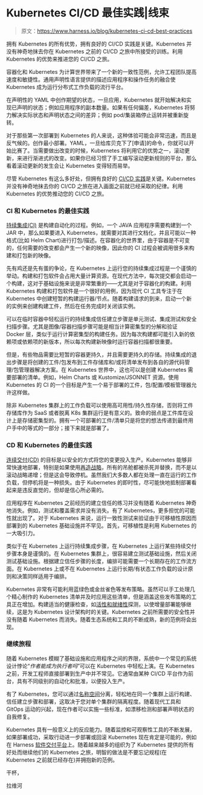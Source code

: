 # Kubernetes CI/CD 最佳实践|线束

> 原文：<https://www.harness.io/blog/kubernetes-ci-cd-best-practices>

拥有 Kubernetes 的所有优势，拥有良好的 CI/CD 实践是关键。Kubernetes 并没有神奇地抹去你在 Kubernetes 之前的 CI/CD 之旅中所接受的训练。利用 Kubernetes 的优势来推进您的 CI/CD 之旅。

容器化和 Kubernetes 为计算世界带来了一个新的一致性范例，允许工程团队提高速度和敏捷性。通用声明性语言提供的描述应用程序和操作任务的融合使 Kubernetes 成为运行分布式工作负载的流行平台。

在声明性的 YAML 中创作期望的状态，一旦应用，Kubernetes 就开始解决和实现已声明的状态；例如应用程序的副本数量。如果有任何偏差，Kubernetes 将努力解决实际状态和声明状态之间的差异；例如 pod/集装箱停止运转并被重新旋转。

对于那些第一次部署到 Kubernetes 的人来说，这种体验可能会非常迅速，而且是反气候的。创作最小部署。YAML，一旦给库贝克下了[申请]的命令，你就可以开始比赛了。当需要做出改变的时候，Kubernetes 将利用它的优势之一，滚动更新，来进行渐进式的改变。如果你已经习惯了手工编写滚动更新规则的平台，那么看着滚动更新的发生会让 Kubernetes 变得轻而易举。

尽管 Kubernetes 有这么多好处，但拥有良好的 [CI/CD 实践](https://harness.io/blog/continuous-delivery/ci-cd-best-practices/)是关键。Kubernetes 并没有神奇地抹去你的 CI/CD 之旅在进入画面之前就已经采取的纪律。利用 Kubernetes 的优势推动您的 CI/CD 之旅。

### CI 和 Kubernetes 的最佳实践

[持续集成(CI)](https://harness.io/blog/continuous-integration/what-is-continuous-integration/) 是构建自动化的过程。例如，一个 JAVA 应用程序需要构建到一个 JAR 中，那么如果要进入 Kubernetes，就需要对其进行文档化，并且可能以一种格式(比如 Helm Chart)进行打包/描述。在容器化的世界里，由于容器是不可变的，任何需要的改变都会产生一个新的映像，因此你的 CI 过程会被调用很多来构建和打包新的映像。

先有鸡还是先有蛋的争论，在 Kubernetes 上运行您的持续集成过程是一个谨慎的举动。构建和打包软件会占用大量计算资源。在现代方法中，每次提交都会启动一个构建，这对于基础设施来说是非常繁重的——尤其是对于容器化的构建。利用 Kubernetes 构建和打包软件是一个很好的用例，因为现代 CI 工具专注于在 Kubernetes 中创建短暂的构建运行器/节点。随着构建请求的到来，启动一个新的实例来创建构建工件，然后在任务完成时关闭该实例。

可以在临时容器中轻松运行的持续集成信任建立步骤是单元测试、集成测试和安全扫描步骤。尤其是图像/容器扫描步骤可能是相当计算密集型的分解和验证 Docker 层，类似于运行计算密集型的构建任务。因为每次构建都可能引入新的依赖项或依赖项的新版本，所以每次构建新映像时运行容器扫描都很重要。

但是，有些物品需要比短暂的容器更持久，并且需要更持久的存储。持续集成的退出步骤是将创建的工件/包发布到工件存储库和/或将清单发布到各自的源代码管理/包管理器解决方案。在 Kubernetes 世界中，这也可以是创建 Kubernetes 需要部署的清单。例如，Helm Charts 或 Kustomize/JSONNET 资源。使用 Kubernetes 的 CI 的一个目标是产生一个易于部署的工件，包/配置/模板管理器允许这样做。

除非 Kubernetes 集群上的工作负载可以使用高可用性/持久性存储，否则将工件存储库作为 SaaS 或者脱离 K8s 集群运行是有意义的。致命的弱点是工件库在设计上是存储密集型的。拥有一个可部署的工件/清单只是将您的想法传递到最终用户手中的等式的一部分；接下来就是部署了。

### CD 和 Kubernetes 的最佳实践

[连续交付(CD)](https://harness.io/blog/continuous-delivery/what-is-continuous-delivery/) 的目标是以安全的方式将您的变更投入生产。Kubernetes 能够非常快速地部署，特别是如果使用[再造战略](https://kubernetes.io/docs/concepts/workloads/controllers/deployment/)，所有的吊舱都被杀死并替换，而不是以滚动战略递增；但是这会导致停机。虽然我们大多数人都在处理一直在运行的工作负载，但停机将是一种损失。由于 Kubernetes 的即时性，尽可能快地抵制部署看起来是违反直觉的，但却是信心所必需的。

应用程序在 Kubernetes 之前经历的建立信任的练习并没有随着 Kubernetes 神奇地消失。例如，测试和覆盖需求并没有消失。有了 Kubernetes，更多担忧的可能性就出现了。对于 Kubernetes 来说，运行一致性测试来验证由于可移植性原因而部署到的 Kubernetes 基础设施并不罕见。首先，可移植性是利用 Kubernetes 的一大吸引力。

类似于在 Kubernetes 上运行持续集成步骤，在 Kubernetes 上运行某些持续交付步骤本身是谨慎的。在 Kubernetes 集群上，很容易建立测试基础设施，然后关闭测试基础设施。根据建立信任步骤的长度，编排可能需要一个长期存在的工作流方面。在 Kubernetes 上或不在 Kubernetes 上运行长期/有状态工作负载的设计原则和决策同样适用于编排。

Kubernetes 非常有可能利用蓝绿色或金丝雀色等发布策略。虽然可以手工处理几个精心制作的 Kubernetes 清单并及时应用这些清单，但是涵盖这些发布策略的工具正在增加。构建适当的健康检查，如[活性和就绪性](https://kubernetes.io/docs/tasks/configure-pod-container/configure-liveness-readiness-startup-probes/)探测，以使增量部署能够继续，这是为 Kubernetes 设计架构时的关键。Kubernetes 之前所需要的安全性并没有随着 Kubernetes 而消失。随着生态系统和工具的不断成熟，新的范例将会出现。

### 继续旅程

随着 Kubernetes 模糊了基础设施和应用程序之间的界限，系统中一个常见的系统设计悖论“*作者能成为执行者吗*”可以在 Kubernetes 中轻松上演。在 Kubernetes 之前，开发工程师直接部署到生产中并不常见。它通常由某种 CI/CD 平台作为前台，具有不同级别的自动化和批准，以便投入生产。

有了 Kubernetes，您可以通过[名称空间](https://kubernetes.io/docs/concepts/overview/working-with-objects/namespaces/)分离，轻松地在同一个集群上运行构建、信任建立步骤和部署，这取决于您对单个集群的隔离程度。随着现代工具和 GitOps 运动的兴起，现在作者可以实施一些标准，如漂移检测和部署声明状态的自我修复。

Kubernetes 具有一般意义上的反应能力。随着监控和可观察性工具的不断发展，如果部署成功，采取行动进一步部署或回滚 Kubernetes 现在肯定是可能的，例如在 Harness [软件交付平台](https://harness.io/platform/)上。随着越来越多的组织为了 Kubernetes 提供的所有好处而继续他们的 Kubernetes 之旅，明智的做法是不要忘记规程(在 Kubernetes 之前就已经存在)并拥抱新的范例。

干杯，

拉维河